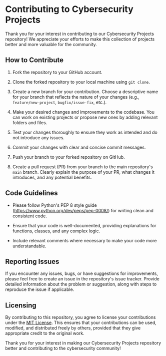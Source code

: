 # Contributing to Cybersecurity Projects

Thank you for your interest in contributing to our Cybersecurity Projects repository! We appreciate your efforts to make this collection of projects better and more valuable for the community.

## How to Contribute

1. Fork the repository to your GitHub account.

2. Clone the forked repository to your local machine using `git clone`.

3. Create a new branch for your contribution. Choose a descriptive name for your branch that reflects the nature of your changes (e.g., `feature/new-project`, `bugfix/issue-fix`, etc.).

4. Make your desired changes and improvements to the codebase. You can work on existing projects or propose new ones by adding relevant folders and files.

5. Test your changes thoroughly to ensure they work as intended and do not introduce any issues.

6. Commit your changes with clear and concise commit messages.

7. Push your branch to your forked repository on GitHub.

8. Create a pull request (PR) from your branch to the main repository's `main` branch. Clearly explain the purpose of your PR, what changes it introduces, and any potential benefits.

## Code Guidelines

- Please follow Python's PEP 8 style guide (https://www.python.org/dev/peps/pep-0008/) for writing clean and consistent code.

- Ensure that your code is well-documented, providing explanations for functions, classes, and any complex logic.

- Include relevant comments where necessary to make your code more understandable.

## Reporting Issues

If you encounter any issues, bugs, or have suggestions for improvements, please feel free to create an issue in the repository's issue tracker. Provide detailed information about the problem or suggestion, along with steps to reproduce the issue if applicable.

## Licensing

By contributing to this repository, you agree to license your contributions under the [MIT License](LICENSE). This ensures that your contributions can be used, modified, and distributed freely by others, provided that they give appropriate credit to the original work.

Thank you for your interest in making our Cybersecurity Projects repository better and contributing to the cybersecurity community!
